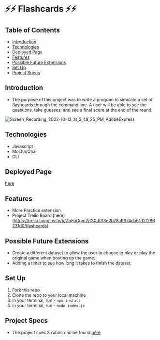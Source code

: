 # ⚡️⚡️ Flashcards ⚡️⚡️ 


## Table of Contents
  - [Introduction](#introduction)
  - [Technologies](#technologies)
  - [Deployed Page](#deployed-page)
  - [Features](#features)
  - [Possible Future Extensions](#possible-future-extensions)
  - [Set Up](#set-up)
  - [Project Specs](#project-specs)
  

## Introduction
  - The purpose of this project was to write a program to simulate a set of flashcards through the command line. A user will be able to see the questions, take guesses, and see a final score at the end of the round.

![Screen_Recording_2022-10-13_at_5_49_25_PM_AdobeExpress](https://user-images.githubusercontent.com/106535343/195725289-53041eb6-93c1-40d0-b83e-4237d04048cc.gif)


## Technologies
  - Javascript
  - Mocha/Chai
  - CLI


## Deployed Page
[here]()


## Features
  - More Practice extension
  - Project Trello Board [here] (https://trello.com/invite/b/ZqFqGgm2/f30d013e2b78a9374da61d2f286231d0/flashcards)


## Possible Future Extensions
  - Create a different dataset to allow the user to choose to play or play the original game when booting up the game.
  - Adding a timer to see how long it takes to finish the dataset.


## Set Up
1. Fork this repo  
2. Clone the repo to your local machine
3. In your terminal, run - `npm install`
4. In your terminal, run - `node index.js`


## Project Specs
  - The project spec & rubric can be found [here](https://frontend.turing.edu/projects/flash-cards.html)

